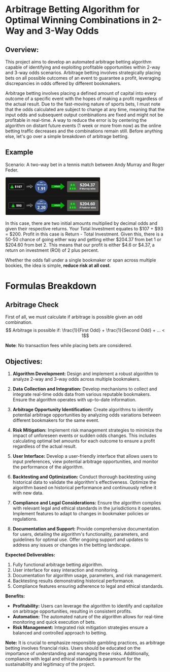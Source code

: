 # **Arbitrage Betting Algorithm for Optimal Winning Combinations in 2-Way and 3-Way Odds**

## **Overview:**
This project aims to develop an automated arbitrage betting algorithm capable of identifying and exploiting profitable opportunities within 2-way and 3-way odds scenarios. Arbitrage betting involves strategically placing bets on all possible outcomes of an event to guarantee a profit, leveraging discrepancies in odds offered by different bookmakers.

Arbitrage betting involves placing a defined amount of capital into every outcome of a specific event with the hopes of making a profit regardless of the actual result. Due to the fast-moving nature of sports bets, I must note that the odds calculated are subject to change at any time, meaning that the input odds and subsequent output combinations are fixed and might not be profitable in real-time. A way to reduce the error is by centering the algorithm on distant future events (1 week or more from now) as the online betting traffic decreases and the combinations remain still. Before anything else, let's go over a simple breakdown of arbitrage betting.

## **Example**

Scenario: A two-way bet in a tennis match between Andy Murray and Roger Feder.

<img
  src="https://github.com/neflem27/Arbitrage_Betting/blob/main/arbitrage-1.jpg"
  alt="Alt text"
  title="Training Data"
  style="display: inline-block; margin: 0 auto; max-width: 300px">

In this case, there are two initial amounts multiplied by decimal odds and given their respective returns. Your Total Investment equates to $107 + $93 = $200. Profit in this case is Return - Total Investment. Given this, there is a 50-50 chance of going either way and getting either $204.37 from bet 1 or $204.60 from bet 2. This means that our profit is either $4.6 or $4.37, a return on investment (ROI) of 2 plus percent.

Whether the odds fall under a single bookmaker or span across multiple bookies, the idea is simple, **reduce risk at all cost**.

# Formulas Breakdown

## Arbitrage Check
First of all, we must calculate if arbitrage is possible given an odd combination.
$$ Arbitrage is possible if: \frac{1}{First Odd} + \frac{1}{Second Odd} + ... < 1$$





**Note**: No transaction fees while placing bets are considered.

## **Objectives:**
1. **Algorithm Development:**
   Design and implement a robust algorithm to analyze 2-way and 3-way odds across multiple bookmakers.
   
2. **Data Collection and Integration:**
   Develop mechanisms to collect and integrate real-time odds data from various reputable bookmakers. Ensure the algorithm operates with up-to-date information.

3. **Arbitrage Opportunity Identification:**
   Create algorithms to identify potential arbitrage opportunities by analyzing odds variations between different bookmakers for the same event.

4. **Risk Mitigation:**
   Implement risk management strategies to minimize the impact of unforeseen events or sudden odds changes. This includes calculating optimal bet amounts for each outcome to ensure a profit regardless of the actual result.

5. **User Interface:**
   Develop a user-friendly interface that allows users to input preferences, view potential arbitrage opportunities, and monitor the performance of the algorithm.

6. **Backtesting and Optimization:**
   Conduct thorough backtesting using historical data to validate the algorithm's effectiveness. Optimize the algorithm based on historical performance and continuously refine it with new data.

7. **Compliance and Legal Considerations:**
   Ensure the algorithm complies with relevant legal and ethical standards in the jurisdictions it operates. Implement features to adapt to changes in bookmaker policies or regulations.

8. **Documentation and Support:**
   Provide comprehensive documentation for users, detailing the algorithm's functionality, parameters, and guidelines for optimal use. Offer ongoing support and updates to address any issues or changes in the betting landscape.

**Expected Deliverables:**
1. Fully functional arbitrage betting algorithm.
2. User interface for easy interaction and monitoring.
3. Documentation for algorithm usage, parameters, and risk management.
4. Backtesting results demonstrating historical performance.
5. Compliance features ensuring adherence to legal and ethical standards.

**Benefits:**
- **Profitability:** Users can leverage the algorithm to identify and capitalize on arbitrage opportunities, resulting in consistent profits.
- **Automation:** The automated nature of the algorithm allows for real-time monitoring and quick execution of bets.
- **Risk Management:** Integrated risk mitigation strategies ensure a balanced and controlled approach to betting.

**Note:**
It is crucial to emphasize responsible gambling practices, as arbitrage betting involves financial risks. Users should be educated on the importance of understanding and managing these risks. Additionally, compliance with legal and ethical standards is paramount for the sustainability and legitimacy of the project.
